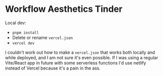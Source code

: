 # Workflow Aesthetics Tinder

Local dev:

- `pnpm install`
- Delete or rename `vercel.json`
- `vercel dev`

I couldn't work out how to make a `vercel.json` that works both locally and while deployed, and I am not sure it's even possible. If I was using a regular Vite/React app in future with some serverless functions I'd use netlify instead of Vercel because it's a pain in the ass.

